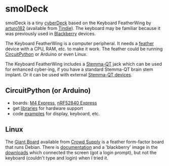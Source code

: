 # smolDeck

smolDeck is a tiny [cyberDeck](https://www.reddit.com/r/cyberDeck/) based on the Keyboard FeatherWing by [arturo182](https://github.com/arturo182) (available from [Tindie](https://www.tindie.com/products/arturo182/keyboard-featherwing-qwerty-keyboard-26-lcd/)). The keyboard may be familiar because it was previously used in [Blackberry](https://github.com/arturo182/BBQ10KBD) devices.

The Keyboard FeatherWing is a computer peripheral.  It needs a [feather](https://www.adafruit.com/feather) device with a CPU, RAM, etc. to make it work. The feather could be running [CircuitPython](https://circuitpython.org/) or Arduino or even Linux.

The Keyboard FeatherWing includes a [Stemma-QT](https://learn.adafruit.com/introducing-adafruit-stemma-qt/what-is-stemma-qt) jack which can be used for enhanced cyber-ing, if you have a standard Stemma-QT brain stem implant. Or it can be used with external [Stemma-QT devices](https://www.adafruit.com/category/1005).

## CircuitPython (or Arduino)

* boards: [M4 Express](https://www.adafruit.com/product/3857), [nRF52840 Express](https://www.adafruit.com/product/4062)
* get [libraries](https://github.com/arturo182/keyboard_featherwing_sw/tree/master/circuitpython) for hardware support
* code [examples](https://www.solder.party/docs/keyboard-featherwing/examples/) for display, keyboard, etc.

## Linux

The [Giant Board](https://groboards.com/giant-board) available from [Crowd Supply](https://www.crowdsupply.com/groboards/giant-board) is a feather form-factor board that runs Debian. There is [documentation](https://groboards.com/docs) and a 'blackberry' image in the [downloads](http://downloads.groboards.com) which connected the screen (got a login prompt), but not the keyboard (couldn't type and login) when I tried it. 

